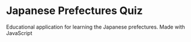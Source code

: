 # Japanese Prefectures Quiz

Educational application for learning the Japanese prefectures. Made with JavaScript
